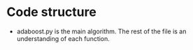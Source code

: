 # Code structure

* adaboost.py is the main algorithm. The rest of the file is an understanding of each function.